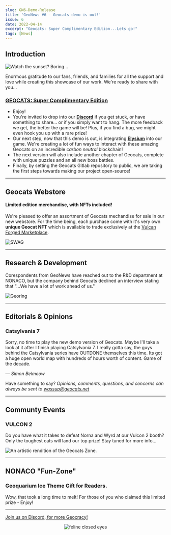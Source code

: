 ```yaml
---
slug: GN6-Demo-Release
title: 'GeoNews #6 - Geocats demo is out!'
issue: 6
date: 2022-04-14
excerpt: "Geocats: Super Complimentary Edition...Lets go!"
tags: [News]
--- 
```


## **Introduction**

![Watch the sunset? Boring...](/geonews/desert_sky.png)

Enormous gratitude to our fans, friends, and families for all the support and love while creating this showcase of our work.
We're ready to share with you...

### [GEOCATS: Super Complimentary Edition](https://geocats.net/play#game)

- Enjoy!
- You're invited to drop into our [**Discord**](https://discord.gg/JW6mgyN3rk) if you get stuck, or have something to share... or if you simply want to hang. The more feedback we get, the better the game will be! Plus, if you find a bug, we might even hook you up with a rare prize!
- Our next step, now that this demo is out, is integrating **[Elysium](https://egamers.io/list-of-all-the-elysium-blockchain-games-and-dapps/)** into our game. We're creating a lot of fun ways to interact with these amazing Geocats on an incredible *carbon neutral* blockchain! 
- The next version will also include another chapter of Geocats, complete with unique puzzles and an all new boss battles.
- Finally, by setting the Geocats Gitlab repository to public, we are taking the first steps towards making our project open-source! 

---

## **Geocats Webstore**

#### Limited edition merchandise, with NFTs included!

We're pleased to offer an assortment of Geocats mechandise for sale in our new webstore. For the time being, each purchase come with it's very own **unique Geocat NFT** which is available to trade exclusively at the [Vulcan Forged Marketplace](https://auth.vulcanforged.com/Account/Login?referrallink=TUu3hsPguULs34OJVYgd0PCB%2FMWMJQAjq1EtODn8qVo%3D).

![SWAG](/geonews/merch.png)

---

## **Research & Development**

Corespondents from GeoNews have reached out to the R&D department at NONACO, but the company behind Geocats declined an interview stating that "...We have a lot of work ahead of us."

![Georing](/geonews/ringmap.png)


---

## **Editorials & Opinions**

### Catsylvania 7

Sorry, no time to play the new demo version of Geocats. Maybe I'll take a look at it after I finish playing Catsylvania 7. I really gotta say, the guys behind the Catsylvania series have OUTDONE themselves this time. Its got a huge open world map with hundreds of hours worth of content. Game of the decade.

— *Simon Belmeow*

Have something to say? *Opinions, comments, questions, and concerns can always be sent to wassup@geocats.net*

---

## **Communty Events**

### VULCON 2

Do you have what it takes to defeat Norna and Wyrd at our Vulcon 2 booth? 
Only the toughest cats will land our top prize! Stay tuned for more info...

![An *artistic* rendition of the Geocats Zone.](/geonews/booth_promo.png)

---

## **NONACO "Fun-Zone"**

### Geoquarium Ice Theme Gift for Readers.

Wow, that took a long time to melt! 
For those of you who claimed this limited prize - Enjoy!

---

[Join us on Discord, for more Geocracy! ](https://discord.gg/JW6mgyN3rk) 

<center>


![feline closed eyes](/geonews/feline_closed_eyes.png)
</center>

<style>
img {
    max-width: 100%;
}
</style>
